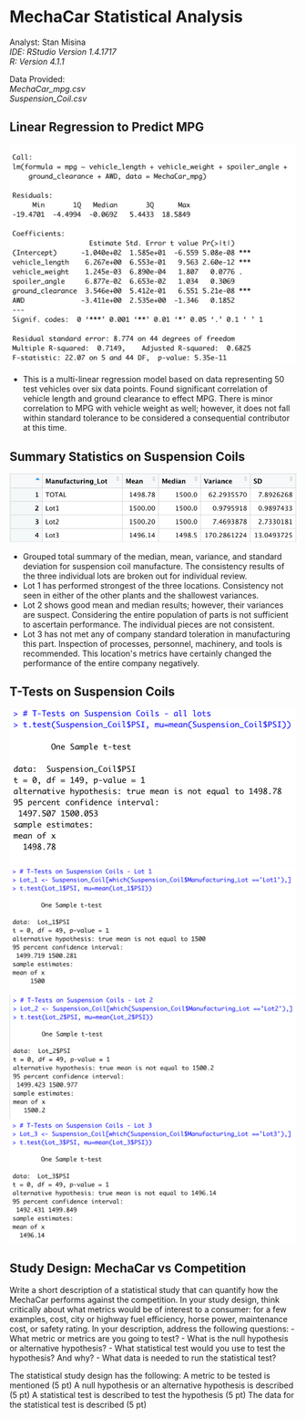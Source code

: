 # MechaCar Statistical Analysis

Analyst: Stan Misina <br />
<i>IDE: RStudio Version 1.4.1717 <br />
R: Version 4.1.1</i>

Data Provided: <br />
<i>MechaCar_mpg.csv <br />
Suspension_Coil.csv</i><br />

## Linear Regression to Predict MPG

<img src="static/resources/multi-linear.png" alt="Multi Linear Regression" width="600"/> <br />
- This is a multi-linear regression model based on data representing 50 test vehicles over six data points. Found significant correlation of vehicle length and ground clearance to effect MPG. There is minor correlation to MPG with vehicle weight as well; however, it does not fall within standard tolerance to be considered a consequential contributor at this time. <br />

## Summary Statistics on Suspension Coils

<img src="static/resources/coil_analysis.png" alt="Multi Linear Regression" width="600"/> <br />

- Grouped total summary of the median, mean, variance, and standard deviation for suspension coil manufacture. The consistency results of the three individual lots are broken out for individual review. 
- Lot 1 has performed strongest of the three locations. Consistency not seen in either of the other plants and the shallowest variances. 
- Lot 2 shows good mean and median results; however, their variances are suspect. Considering the entire population of parts is not sufficient to ascertain performance. The individual pieces are not consistent.
- Lot 3 has not met any of company standard toleration in manufacturing this part. Inspection of processes, personnel, machinery, and tools is recommended. This location's metrics have certainly changed the performance of the entire company negatively.<br />

## T-Tests on Suspension Coils
![ttest_all](static/resources/ttest_all.png)
![ttest_all](static/resources/ttest_lot1.png)
![ttest_all](static/resources/ttest_lot2.png)
![ttest_all](static/resources/ttest_lot3.png)

## Study Design: MechaCar vs Competition

Write a short description of a statistical study that can quantify how the MechaCar performs against the competition. In your study design, think critically about what metrics would be of interest to a consumer: for a few examples, cost, city or highway fuel efficiency, horse power, maintenance cost, or safety rating. In your description, address the following questions: - What metric or metrics are you going to test? - What is the null hypothesis or alternative hypothesis? - What statistical test would you use to test the hypothesis? And why? - What data is needed to run the statistical test?

The statistical study design has the following: A metric to be tested is mentioned (5 pt) A null hypothesis or an alternative hypothesis is described (5 pt) A statistical test is described to test the hypothesis (5 pt) The data for the statistical test is described (5 pt)
